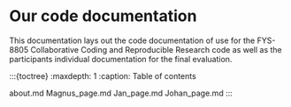 # Our code documentation

This documentation lays out the code documentation of use for the FYS-8805 Collaborative Coding and Reproducible Research code as well as the participants individual documentation for the final evaluation. 

:::{toctree}
:maxdepth: 1
:caption: Table of contents

about.md
Magnus_page.md
Jan_page.md
Johan_page.md
:::


